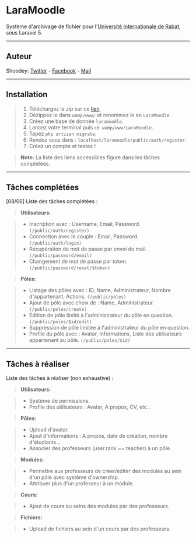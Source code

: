 LaraMoodle
===================


Système d'archivage de fichier pour l'[Université Internationale de Rabat](http://www.uir.ac.ma), sous Laravel 5.

----------

<i class="icon-user"></i>Auteur
-------------

Shoodey: <i class="icon-twitter"></i>[Twitter](https://twitter.com/mrshoodey) - [Facebook](https://facebook.com/mrshoodey) - [Mail](mailto:shoodey@gmail.com)

----------

<i class="icon-cog"></i>Installation
-------------

> 1. Téléchargez le zip sur ce [lien](https://github.com/Shoodey/LaraMoodle/zipball/master).
> 2. Dézippez le dans `wamp/www/` et renommez le en `LaraMoodle`.
> 3. Créez une base de donnée `laramoodle`.
> 4. Lancez votre terminal puis `cd wamp/www/LaraMoodle`.
> 5. Tapez `php artisan migrate`.
> 6. Rendez vous dans :
> `localhost/laramoodle/public/auth/register`.
> 7. Créez un compte et testez !

> **Note:** La liste des liens accessibles figure dans les tâches complétées.

----------

<i class="icon-check"></i>Tâches complétées 
-------------------------------

[08/06] Liste des tâches complétées :

> **Utilisateurs:**

> - Inscription avec : Username, Email, Password. 
> `(/public/auth/register)`
> - Connection avec le couple : Email, Password.
> `(/public/auth/login)`
> - Récupération de mot de passe par envoi de mail.
> `(/public/password/email)`
> - Changement de mot de passe par token.
> `(/public/password/reset/$token)`

> **Pôles:**

> - Listage des pôles avec : ID, Name, Administrateur, Nombre d'appartenant, Actions.
> `(/public/poles)`
> - Ajout de pôle avec choix de : Name, Administrateur.
> `(/public/poles/create)`
> - Edition de pôle limité à l'administrateur du pôle en question.
> `(/public/poles/$id/edit)`
> - Suppression de pôle limitée à l'administrateur du pôle en question.
> - Profile du pôle avec : Avatar, Informations, Liste des utilisateurs appartenant au pôle.
> `(/public/poles/$id)`

----------

<i class="icon-clock"></i>Tâches à réaliser
-------------

Liste des tâches à réaliser (non exhaustive) :

> **Utilisateurs:**

> - Système de permissions.
> - Profile des utilisateurs : Avatar, A propos, CV, etc...

> **Pôles:**

> - Upload d'avatar.
> - Ajout d'informations : A propos, date de création, nombre d'étudiants...
> - Associer des professeurs (user.rank == teacher) à un pôle.

> **Modules:**

> - Permettre aux professeurs de créer/éditer des modules au sein d'un pôle avec système d'ownership.
> - Attribuer plus d'un professeur à un module.

> **Cours:**

>- Ajout de cours au seins des modules par des professeurs.


> **Fichiers:**

> - Upload de fichiers au sein d'un cours par des professeurs.